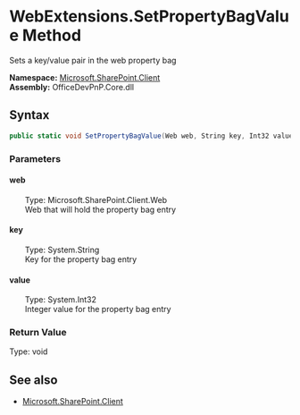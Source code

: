 # WebExtensions.SetPropertyBagValue Method  
Sets a key/value pair in the web property bag  

**Namespace:** [Microsoft.SharePoint.Client](Microsoft.SharePoint.Client.md)  
**Assembly:** OfficeDevPnP.Core.dll  
## Syntax
```C#
public static void SetPropertyBagValue(Web web, String key, Int32 value)
```
### Parameters
#### web  
&emsp;&emsp;Type: Microsoft.SharePoint.Client.Web  
&emsp;&emsp;Web that will hold the property bag entry  

#### key  
&emsp;&emsp;Type: System.String  
&emsp;&emsp;Key for the property bag entry  

#### value  
&emsp;&emsp;Type: System.Int32  
&emsp;&emsp;Integer value for the property bag entry  

### Return Value
Type: void  

## See also
- [Microsoft.SharePoint.Client](Microsoft.SharePoint.Client.md)
